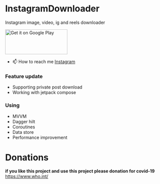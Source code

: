 # InstagramDownloader
Instagram image, video, ig and reels downloader

<a href='https://play.google.com/store/apps/details?id=com.krishan.instancedownload&pcampaignid=pcampaignidMKT-Other-global-all-co-prtnr-py-PartBadge-Mar2515-1'><img alt='Get it on Google Play' src='https://play.google.com/intl/en_us/badges/static/images/badges/en_badge_web_generic.png' width="200" height="80"/></a>

- 📫 How to reach me <a href='https://www.instagram.com/kishan.viramgama/'>Instagram</a></br>

<h3>Feature update</h3>
<ul>
  <li>Supporting private post download</li>
  <li>Working with jetpack compose</li>
</ul>

<h3>Using</h3>
<ul>
  <li>MVVM</li>
  <li>Dagger hilt</li>
  <li>Coroutines</li>
  <li>Data store</li>
  <li>Performance improvement</li>
</ul>


# Donations
<b>if you like this project and use this project please donation for covid-19</b> <a href="https://www.who.int/" target="_blank" rel="noopener noreferrer">https://www.who.int/</a>

